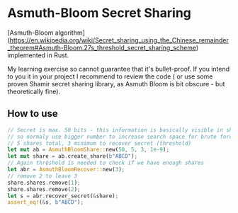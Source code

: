 # Asmuth-Bloom Secret Sharing

[Asmuth-Bloom algorithm] (https://en.wikipedia.org/wiki/Secret_sharing_using_the_Chinese_remainder_theorem#Asmuth-Bloom.27s_threshold_secret_sharing_scheme) implemented in Rust.

My learning exercise so cannot guarantee that it's bullet-proof. If you intend to you it in your project I recommend to review the code ( or use some proven Shamir secret sharing library, as Asmuth Bloom is bit obscure - but theoretically fine).

## How to use

```rust
// Secret is max. 50 bits - this information is basically visible in shared secret, 
// so normaly use bigger number to increase search space for brute force attacks
// 5 shares total, 3 minimum to recover secret (threshold)
let mut ab = AsmuthBloomShare::new(50, 5, 3, 1e-9);
let mut share = ab.create_share(b"ABCD");
// Again threshold is needed to check if we have enough shares
let abr = AsmuthBloomRecover::new(3);
// remove 2 to leave 3
share.shares.remove(1);
share.shares.remove(2);
let s = abr.recover_secret(&share);
assert_eq!(&s, b"ABCD");
```